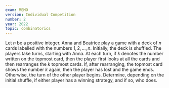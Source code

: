 ```yaml
---
exam: MEMO
version: Individual Competition
number: 2
year: 2022
topic: combinatorics
---
```


Let $n$ be a positive integer. Anna and Beatrice play a game with a deck of $n$ cards labelled with the numbers $1,2,\dots,n$. Initially, the deck is shuffled. The players take turns, starting with Anna. At each turn, if $k$ denotes the number written on the topmost card, then the player first looks at all the cards and then rearranges the $k$ topmost cards. If, after rearranging, the topmost card shows the number $k$ again, then the player has lost and the game ends. Otherwise, the turn of the other player begins. Determine, depending on the initial shuffle, if either player has a winning strategy, and if so, who does.